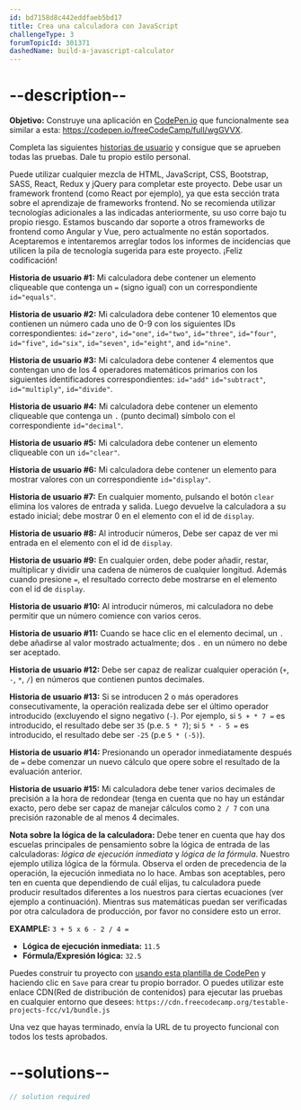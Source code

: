 ```yaml
---
id: bd7158d8c442eddfaeb5bd17
title: Crea una calculadora con JavaScript
challengeType: 3
forumTopicId: 301371
dashedName: build-a-javascript-calculator
---
```


# --description--

**Objetivo:** Construye una aplicación en [CodePen.io](https://codepen.io) que funcionalmente sea similar a esta: <https://codepen.io/freeCodeCamp/full/wgGVVX>.

Completa las siguientes [historias de usuario](https://en.wikipedia.org/wiki/User_story) y consigue que se aprueben todas las pruebas. Dale tu propio estilo personal.

Puede utilizar cualquier mezcla de HTML, JavaScript, CSS, Bootstrap, SASS, React, Redux y jQuery para completar este proyecto. Debe usar un framework frontend (como React por ejemplo), ya que esta sección trata sobre el aprendizaje de frameworks frontend. No se recomienda utilizar tecnologías adicionales a las indicadas anteriormente, su uso corre bajo tu propio riesgo. Estamos buscando dar soporte a otros frameworks de frontend como Angular y Vue, pero actualmente no están soportados. Aceptaremos e intentaremos arreglar todos los informes de incidencias que utilicen la pila de tecnología sugerida para este proyecto. ¡Feliz codificación!

**Historia de usuario #1:** Mi calculadora debe contener un elemento cliqueable que contenga un `=` (signo igual) con un correspondiente `id="equals"`.

**Historia de usuario #2:** Mi calculadora debe contener 10 elementos que contienen un número cada uno de 0-9 con los siguientes IDs correspondientes: `id="zero"`, `id="one"`, `id="two"`, `id="three"`, `id="four"`, `id="five"`, `id="six"`, `id="seven"`, `id="eight"`, and `id="nine"`.

**Historia de usuario #3:** Mi calculadora debe contener 4 elementos que contengan uno de los 4 operadores matemáticos primarios con los siguientes identificadores correspondientes: `id="add"` `id="subtract"`, `id="multiply"`, `id="divide"`.

**Historia de usuario #4:** Mi calculadora debe contener un elemento cliqueable que contenga un `.` (punto decimal) símbolo con el correspondiente `id="decimal"`.

**Historia de usuario #5:** Mi calculadora debe contener un elemento cliqueable con un `id="clear"`.

**Historia de usuario #6:** Mi calculadora debe contener un elemento para mostrar valores con un correspondiente `id="display"`.

**Historia de usuario #7:** En cualquier momento, pulsando el botón `clear` elimina los valores de entrada y salida. Luego devuelve la calculadora a su estado inicial; debe mostrar 0 en el elemento con el id de `display`.

**Historia de usuario #8:** Al introducir números, Debe ser capaz de ver mi entrada en el elemento con el id de `display`.

**Historia de usuario #9:** En cualquier orden, debe poder añadir, restar, multiplicar y dividir una cadena de números de cualquier longitud. Además cuando presione `=`, el resultado correcto debe mostrarse en el elemento con el id de `display`.

**Historia de usuario #10:** Al introducir números, mi calculadora no debe permitir que un número comience con varios ceros.

**Historia de usuario #11:** Cuando se hace clic en el elemento decimal, un `.` debe añadirse al valor mostrado actualmente; dos `.` en un número no debe ser aceptado.

**Historia de usuario #12:** Debe ser capaz de realizar cualquier operación (`+`, `-`, `*`, `/`) en números que contienen puntos decimales.

**Historia de usuario #13:** Si se introducen 2 o más operadores consecutivamente, la operación realizada debe ser el último operador introducido (excluyendo el signo negativo (`-`). Por ejemplo, si `5 + * 7 =` es introducido, el resultado debe ser `35` (p.e. `5 * 7`); si `5 * - 5 =` es introducido, el resultado debe ser `-25` (p.e `5 * (-5)`).

**Historia de usuario #14:** Presionando un operador inmediatamente después de `=` debe comenzar un nuevo cálculo que opere sobre el resultado de la evaluación anterior.

**Historia de usuario #15:** Mi calculadora debe tener varios decimales de precisión a la hora de redondear (tenga en cuenta que no hay un estándar exacto, pero debe ser capaz de manejar cálculos como `2 / 7` con una precisión razonable de al menos 4 decimales.

**Nota sobre la lógica de la calculadora:** Debe tener en cuenta que hay dos escuelas principales de pensamiento sobre la lógica de entrada de las calculadoras: <dfn>lógica de ejecución inmediata</dfn> y <dfn>lógica de la fórmula</dfn>. Nuestro ejemplo utiliza lógica de la fórmula. Observa el orden de precedencia de la operación, la ejecución inmediata no lo hace. Ambas son aceptables, pero ten en cuenta que dependiendo de cuál elijas, tu calculadora puede producir resultados diferentes a los nuestros para ciertas ecuaciones (ver ejemplo a continuación). Mientras sus matemáticas puedan ser verificadas por otra calculadora de producción, por favor no considere esto un error.

**EXAMPLE:** `3 + 5 x 6 - 2 / 4 =`

- **Lógica de ejecución inmediata:** `11.5`
- **Fórmula/Expresión lógica:** `32.5`

Puedes construir tu proyecto con <a href='https://codepen.io/pen?template=MJjpwO' target='_blank' rel='nofollow'>usando esta plantilla de CodePen</a> y haciendo clic en `Save` para crear tu propio borrador. O puedes utilizar este enlace CDN(Red de distribución de contenidos) para ejecutar las pruebas en cualquier entorno que desees: `https://cdn.freecodecamp.org/testable-projects-fcc/v1/bundle.js`

Una vez que hayas terminado, envía la URL de tu proyecto funcional con todos los tests aprobados.

# --solutions--

```js
// solution required
```
